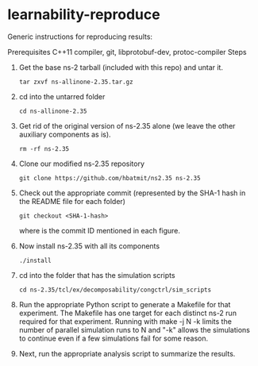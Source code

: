 learnability-reproduce
======================

Generic instructions for reproducing results:

Prerequisites
C++11 compiler, git, libprotobuf-dev, protoc-compiler
Steps

1. Get the base ns-2 tarball (included with this repo) and untar it.

    ```
    tar zxvf ns-allinone-2.35.tar.gz 
    ```

2.  cd into the untarred folder 

    ```
    cd ns-allinone-2.35 
    ```
3.  Get rid of the original version of ns-2.35 alone (we leave the other auxiliary components as is).

    ```
    rm -rf ns-2.35 
    ```

4.  Clone our modified ns-2.35 repository

    ```
    git clone https://github.com/hbatmit/ns2.35 ns-2.35
    ```

5.  Check out the appropriate commit (represented by the SHA-1 hash in the README file for each folder)

    ```
    git checkout <SHA-1-hash>
    ```

    where <SHA-1-hash> is the commit ID mentioned in each figure. 

6.  Now install ns-2.35 with all its components

    ```
    ./install 
    ```

7.  cd into the folder that has the simulation scripts

    ```
    cd ns-2.35/tcl/ex/decomposability/congctrl/sim_scripts
    ```

8. Run the appropriate Python script to generate a Makefile for that experiment.
The Makefile has one target for each distinct ns-2 run required for that
experiment. Running with make -j N -k limits the number of parallel simulation
runs to N and "-k" allows the simulations to continue even if a few simulations
fail for some reason.

9. Next, run the appropriate analysis script to summarize the results.
